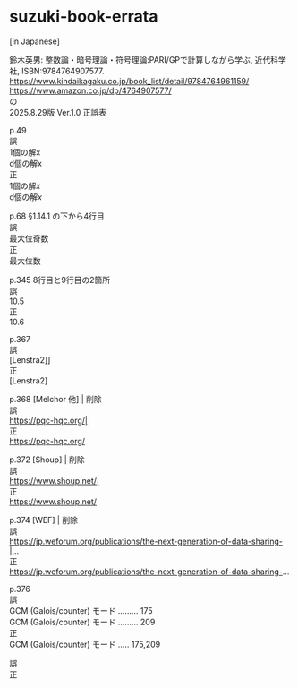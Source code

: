 # suzuki-book-errata

[in Japanese]  
  
鈴木英男: 整数論・暗号理論・符号理論:PARI/GPで計算しながら学ぶ, 近代科学社, ISBN:9784764907577.  
https://www.kindaikagaku.co.jp/book_list/detail/9784764961159/  
https://www.amazon.co.jp/dp/4764907577/  
の  
2025.8.29版 Ver.1.0 正誤表  
  
p.49  
誤  
1個の解x   
d個の解x  
正  
1個の解$x$   
d個の解$x$  

p.68 §1.14.1 の下から4行目  
誤  
最大位奇数    
正  
最大位数  
  
p.345 8行目と9行目の2箇所  
誤  
10.5  
正  
10.6  

p.367  
誤  
[Lenstra2]]  
正  
[Lenstra2]  
  
p.368 [Melchor 他]   | 削除  
誤  
https://pqc-hqc.org/|  
正  
https://pqc-hqc.org/  
  
p.372 [Shoup]   | 削除  
誤  
https://www.shoup.net/|  
正  
https://www.shoup.net/  
  
p.374 [WEF]   | 削除  
誤  
https://jp.weforum.org/publications/the-next-generation-of-data-sharing-|...  
正  
https://jp.weforum.org/publications/the-next-generation-of-data-sharing-...  
  
p.376  
誤  
GCM (Galois/counter) モード ......... 175  
GCM (Galois/counter) モード ......... 209  
正  
GCM (Galois/counter) モード ..... 175,209  
  
  
誤  
正  
  
